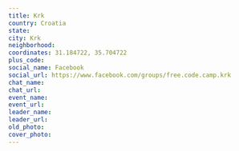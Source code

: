 ```yaml
---
title: Krk
country: Croatia
state: 
city: Krk
neighborhood: 
coordinates: 31.184722, 35.704722
plus_code:
social_name: Facebook
social_url: https://www.facebook.com/groups/free.code.camp.krk
chat_name:
chat_url:
event_name:
event_url:
leader_name:
leader_url:
old_photo: 
cover_photo:
---
```

